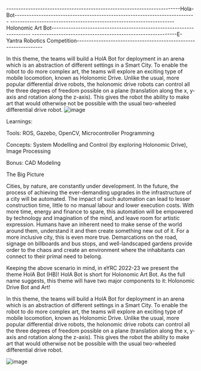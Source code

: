 ------------------------------------------------------------------------Hola-Bot---------------------------------------------------------------------------
--------------------------------------------------------------------Holonomic Art Bot---------------------------------------------------------------------
------------------------------------------------------------E-Yantra Robotics Competition----------------------------------------------------------------

In this theme, the teams will build a HolA Bot for deployment in an arena which is an abstraction of different settings in a Smart City. To enable the robot to do more complex art, the teams will explore an exciting type of mobile locomotion, known as Holonomic Drive. Unlike the usual, more popular differential drive robots, the holonomic drive robots can control all the three degrees of freedom possible on a plane (translation along the x, y-axis and rotation along the z-axis). This gives the robot the ability to make art that would otherwise not be possible with the usual two-wheeled differential drive robot.
![image](https://user-images.githubusercontent.com/99991947/196041406-9b861e06-ff19-4a38-80d2-6a58879c7b0e.png)

Learnings:

  Tools: ROS, Gazebo, OpenCV, Microcontroller Programming
  
  Concepts: System Modelling and Control (by exploring Holonomic Drive), Image Processing
  
  Bonus: CAD Modeling
  
The Big Picture

Cities, by nature, are constantly under development. In the future, the process of achieving the ever-demanding upgrades in the infrastructure of a city will be automated. The impact of such automation can lead to lesser construction time, little to no manual labour and lower execution costs. With more time, energy and finance to spare, this automation will be empowered by technology and imagination of the mind, and leave room for artistic expression.
Humans have an inherent need to make sense of the world around them, understand it and then create something new out of it. For a more inclusive city, this is even more true. Demarcations on the road, signage on billboards and bus stops, and well-landscaped gardens provide order to the chaos and create an environment where the inhabitants can connect to their primal need to belong.

Keeping the above scenario in mind, in eYRC 2022-23 we present the theme HolA Bot (HB)! HolA Bot is short for Holonomic Art Bot. As the full name suggests, this theme will have two major components to it: Holonomic Drive Bot and Art!

In this theme, the teams will build a HolA Bot for deployment in an arena which is an abstraction of different settings in a Smart City. To enable the robot to do more complex art, the teams will explore an exciting type of mobile locomotion, known as Holonomic Drive. Unlike the usual, more popular differential drive robots, the holonomic drive robots can control all the three degrees of freedom possible on a plane (translation along the x, y-axis and rotation along the z-axis). This gives the robot the ability to make art that would otherwise not be possible with the usual two-wheeled differential drive robot.

![image](https://user-images.githubusercontent.com/99991947/196041723-b3530af3-dcf8-428b-95ae-ebf8f05ee21e.png)


